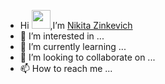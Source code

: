 - Hi <img src = "https://github.com/TheDudeThatCode/TheDudeThatCode/blob/master/Assets/Hi.gif" width="30" height="30" />,I’m <a href="https://www.linkedin.com/in/никита-зинкевич-b2b72a170/">Nikita Zinkevich</a> 
- 👀 I’m interested in ...
- 🌱 I’m currently learning ...
- 💞️ I’m looking to collaborate on ...
- 📫 How to reach me ...

<!---
nikitazinkevich/nikitazinkevich is a ✨ special ✨ repository because its `README.md` (this file) appears on your GitHub profile.
You can click the Preview link to take a look at your changes.
--->
